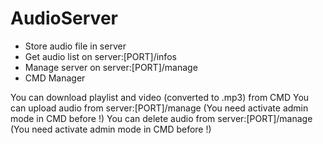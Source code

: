 # AudioServer
 - Store audio file in server
 - Get audio list on server:[PORT]/infos
 - Manage server on server:[PORT]/manage
 - CMD Manager
 
You can download playlist and video (converted to .mp3) from CMD
You can upload audio from server:[PORT]/manage (You need activate admin mode in CMD before !)
You can delete audio from server:[PORT]/manage (You need activate admin mode in CMD before !)
